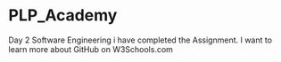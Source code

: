 # PLP_Academy
Day 2 Software Engineering
i have completed the Assignment. 
I want to learn more about GitHub on W3Schools.com 

